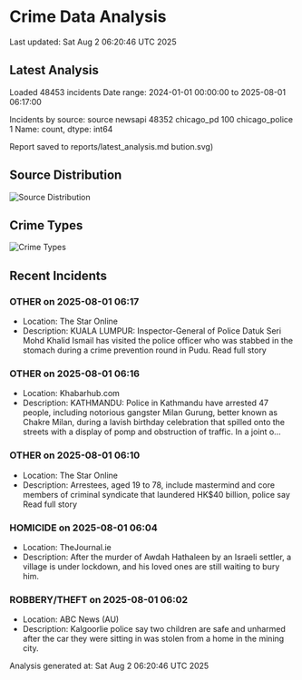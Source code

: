 # Crime Data Analysis
Last updated: Sat Aug  2 06:20:46 UTC 2025

## Latest Analysis

Loaded 48453 incidents
Date range: 2024-01-01 00:00:00 to 2025-08-01 06:17:00

Incidents by source:
source
newsapi           48352
chicago_pd          100
chicago_police        1
Name: count, dtype: int64

Report saved to reports/latest_analysis.md
bution.svg)

## Source Distribution
![Source Distribution](images/source_distribution.svg)

## Crime Types
![Crime Types](images/crime_types.svg)

## Recent Incidents

### OTHER on 2025-08-01 06:17
- Location: The Star Online
- Description: KUALA LUMPUR: Inspector-General of Police Datuk Seri Mohd Khalid Ismail has visited the police officer who was stabbed in the stomach during a crime prevention round in Pudu. Read full story


### OTHER on 2025-08-01 06:16
- Location: Khabarhub.com
- Description: KATHMANDU: Police in Kathmandu have arrested 47 people, including notorious gangster Milan Gurung, better known as Chakre Milan, during a lavish birthday celebration that spilled onto the streets with a display of pomp and obstruction of traffic. In a joint o…


### OTHER on 2025-08-01 06:10
- Location: The Star Online
- Description: Arrestees, aged 19 to 78, include mastermind and core members of criminal syndicate that laundered HK$40 billion, police say Read full story


### HOMICIDE on 2025-08-01 06:04
- Location: TheJournal.ie
- Description: After the murder of Awdah Hathaleen by an Israeli settler, a village is under lockdown, and his loved ones are still waiting to bury him.


### ROBBERY/THEFT on 2025-08-01 06:02
- Location: ABC News (AU)
- Description: Kalgoorlie police say two children are safe and unharmed after the car they were sitting in was stolen from a home in the mining city.

Analysis generated at: Sat Aug  2 06:20:46 UTC 2025
